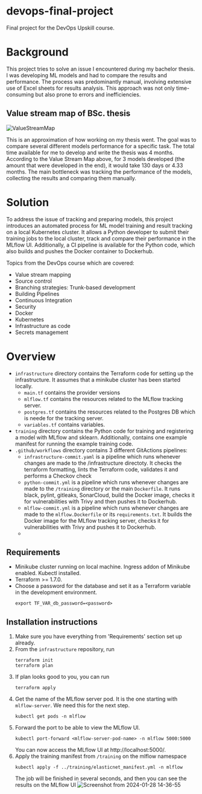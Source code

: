 # devops-final-project
Final project for the DevOps Upskill course.

# Background
This project tries to solve an issue I encountered during my bachelor thesis. I was developing ML models and had to compare the results and performance. The process was predominantly manual, involving extensive use of Excel sheets for results analysis. This approach was not only time-consuming but also prone to errors and inefficiencies.

## Value stream map of BSc. thesis
![ValueStreamMap](https://github.com/evelonche/devops-final-project/assets/14963998/c22c1c41-1c99-480b-b04a-a0f8073cb348)

This is an approximation of how working on my thesis went. The goal was to compare several different models performance for a specific task. The total time available for me to develop and write the thesis was 4 months. According to the Value Stream Map above, for 3 models developed (the amount that were developed in the end), it would take 130 days or 4.33 months. The main bottleneck was tracking the performance of the models, collecting the results and comparing them manually.

# Solution

To address the issue of tracking and preparing models, this project introduces an automated process for ML model training and result tracking on a local Kubernetes cluster. It allows a Python developer to submit their training jobs to the local cluster, track and compare their performance in the MLflow UI. Additionally, a CI pipeline is available for the Python code, which also builds and pushes the Docker container to Dockerhub. 

Topics from the DevOps course which are covered: 
* Value stream mapping
* Source control
* Branching strategies: Trunk-based development
* Building Pipelines
* Continuous Integration
* Security
* Docker
* Kubernetes
* Infrastructure as code
* Secrets management
  
# Overview

- `infrastructure` directory contains the Terraform code for setting up the infrastructure. It assumes that a minikube cluster has been started locally.
  - `main.tf` contains the provider versions
  - `mlflow.tf` contains the resources related to the MLflow tracking server.
  - `postgres.tf` contains the resources related to the Postgres DB which is neede for the tracking server.
  - `variables.tf` contains variables.
- `training` directory contains the Python code for training and registering a model with MLflow and sklearn. Additionally, contains one example manifest for running the example training code.
- `.github/workflows` directory contains 3 different GitActions pipelines:
  - `infrastructure-commit.yaml` is a pipeline which runs whenever changes are made to the /infrastructure directoty. It checks the terraform formatting, lints the Terraform code, validates it and performs a Checkov check
  - `python-commit.yml` is a pipeline which runs whenever changes are made to the `/training` directory or the main `Dockerfile`. It runs black, pylint, gitleaks, SonarCloud, build the Docker image, checks it for vulnerabilities with Trivy and then pushes it to Dockerhub.
  - `mlflow-commit.yml` is a pipeline which runs whenever changes are made to the `mlflow.Dockerfile` or its `requirements.txt`. It builds the Docker image for the MLflow tracking server, checks it for vulnerabilities with Trivy and pushes it to Dockerhub.
  - 
## Requirements
- Minikube cluster running on local machine. Ingress addon of Minikube enabled. Kubectl installed.
- Terraform >= 1.7.0.
- Choose a password for the database and set it as a Terraform variable in the development environment.
  ```
  export TF_VAR_db_password=<password>
  ```

## Installation instructions 
1. Make sure you have everything from 'Requirements' section set up already.
2. From the `infrastructure` repository, run
   ```
   terraform init
   terraform plan
   ```
3. If plan looks good to you, you can run
   ```
   terraform apply
   ```
4. Get the name of the MLflow server pod. It is the one starting with `mlflow-server`. We need this for the next step.
   ```
   kubectl get pods -n mlflow
   ```
5. Forward the port to be able to view the MLflow UI.
   ```
   kubectl port-forward <mlflow-server-pod-name> -n mlflow 5000:5000
   ```
   You can now access the MLflow UI at http://localhost:5000/.
6. Apply the training manifest from `/training` on the mlflow namespace
   ```
   kubectl apply -f ../training/elasticnet_manifest.yml -n mlflow
   ```
   The job will be finished in several seconds, and then you can see the results on the MLflow UI
![Screenshot from 2024-01-28 14-36-55](https://github.com/evelonche/devops-final-project/assets/14963998/5c4c770b-e28b-461a-89c1-042f9de4d115)
